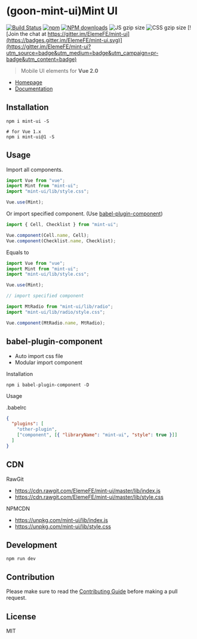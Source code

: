 # (goon-mint-ui)Mint UI

[![Build Status](https://travis-ci.org/ElemeFE/mint-ui.svg?branch=master)](https://travis-ci.org/ElemeFE/mint-ui)
[![npm](https://img.shields.io/npm/v/mint-ui.svg?maxAge=3600)](https://www.npmjs.com/package/mint-ui)
[![NPM downloads](http://img.shields.io/npm/dm/mint-ui.svg)](https://npmjs.org/package/mint-ui)
![JS gzip size](http://img.badgesize.io/elemefe/mint-ui/master/lib/index.js.svg?compression=gzip&label=gzip%20size:%20JS)
![CSS gzip size](http://img.badgesize.io/elemefe/mint-ui/master/lib/style.css.svg?compression=gzip&label=gzip%20size:%20CSS)
[![Join the chat at https://gitter.im/ElemeFE/mint-ui](https://badges.gitter.im/ElemeFE/mint-ui.svg)](https://gitter.im/ElemeFE/mint-ui?utm_source=badge&utm_medium=badge&utm_campaign=pr-badge&utm_content=badge)

> Mobile UI elements for **Vue 2.0**

- [Homepage](http://mint-ui.github.io)
- [Documentation](http://mint-ui.github.io/docs)

## Installation

```shell
npm i mint-ui -S

# for Vue 1.x
npm i mint-ui@1 -S
```

## Usage

Import all components.

```javascript
import Vue from "vue";
import Mint from "mint-ui";
import "mint-ui/lib/style.css";

Vue.use(Mint);
```

Or import specified component. (Use [babel-plugin-component](https://www.npmjs.com/package/babel-plugin-component))

```javascript
import { Cell, Checklist } from "mint-ui";

Vue.component(Cell.name, Cell);
Vue.component(Checklist.name, Checklist);
```

Equals to

```javascript
import Vue from "vue";
import Mint from "mint-ui";
import "mint-ui/lib/style.css";

Vue.use(Mint);

// import specified component

import MtRadio from "mint-ui/lib/radio";
import "mint-ui/lib/radio/style.css";

Vue.component(MtRadio.name, MtRadio);
```

## babel-plugin-component

- Auto import css file
- Modular import component

Installation

```shell
npm i babel-plugin-component -D
```

Usage

.babelrc

```json
{
  "plugins": [
    "other-plugin",
    ["component", [{ "libraryName": "mint-ui", "style": true }]]
  ]
}
```

## CDN

RawGit

- https://cdn.rawgit.com/ElemeFE/mint-ui/master/lib/index.js
- https://cdn.rawgit.com/ElemeFE/mint-ui/master/lib/style.css

NPMCDN

- https://unpkg.com/mint-ui/lib/index.js
- https://unpkg.com/mint-ui/lib/style.css

## Development

```shell
npm run dev
```

## Contribution

Please make sure to read the [Contributing Guide](https://github.com/ElemeFE/mint-ui/blob/master/.github/CONTRIBUTING_en-us.md) before making a pull request.

## License

MIT
